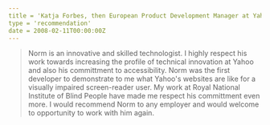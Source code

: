 ```yaml
---
title = 'Katja Forbes, then European Product Development Manager at Yahoo'
type = 'recommendation'
date = 2008-02-11T00:00:00Z
---
```


> Norm is an innovative and skilled technologist. I highly respect his work
> towards increasing the profile of technical innovation at Yahoo and also his
> committment to accessibility. Norm was the first developer to demonstrate to
> me what Yahoo's websites are like for a visually impaired screen-reader
> user. My work at Royal National Institute of Blind People have made me
> respect his committment even more. I would recommend Norm to any employer
> and would welcome to opportunity to work with him again.
